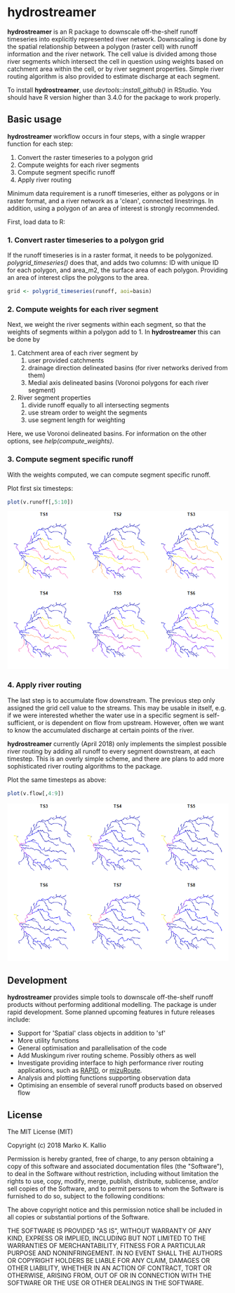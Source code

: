 hydrostreamer
=============

**hydrostreamer** is an R package to downscale off-the-shelf runoff timeseries into explicitly represented river network. Downscaling is done by the spatial relationship between a polygon (raster cell) with runoff information and the river network. The cell value is divided among those river segments which intersect the cell in question using weights based on catchment area within the cell, or by river segment properties. Simple river routing algorithm is also provided to estimate discharge at each segment.

To install **hydrostreamer**, use *devtools::install\_github()* in RStudio. You should have R version higher than 3.4.0 for the package to work properly.

Basic usage
-----------

**hydrostreamer** workflow occurs in four steps, with a single wrapper function for each step:

1.  Convert the raster timeseries to a polygon grid
2.  Compute weights for each river segments
3.  Compute segment specific runoff
4.  Apply river routing

Minimum data requirement is a runoff timeseries, either as polygons or in raster format, and a river network as a 'clean', connected linestrings. In addition, using a polygon of an area of interest is strongly recommended.

First, load data to R:

### 1. Convert raster timeseries to a polygon grid

If the runoff timeseries is in a raster format, it needs to be polygonized. *polygrid\_timeseries()* does that, and adds two columns: ID with unique ID for each polygon, and area\_m2, the surface area of each polygon. Providing an area of interest clips the polygons to the area.

``` r
grid <- polygrid_timeseries(runoff, aoi=basin)
```

### 2. Compute weights for each river segment

Next, we weight the river segments within each segment, so that the weights of segments within a polygon add to 1. In **hydrostreamer** this can be done by

1.  Catchment area of each river segment by
    1.  user provided catchments
    2.  drainage direction delineated basins (for river networks derived from them)
    3.  Medial axis delineated basins (Voronoi polygons for each river segment)
2.  River segment properties
    1.  divide runoff equally to all intersecting segments
    2.  use stream order to weight the segments
    3.  use segment length for weighting

Here, we use Voronoi delineated basins. For information on the other options, see *help(compute\_weights)*.

### 3. Compute segment specific runoff

With the weights computed, we can compute segment specific runoff.

Plot first six timesteps:

``` r
plot(v.runoff[,5:10])
```

![](README_files/figure-markdown_github/unnamed-chunk-6-1.png)

### 4. Apply river routing

The last step is to accumulate flow downstream. The previous step only assigned the grid cell value to the streams. This may be usable in itself, e.g. if we were interested whether the water use in a specific segment is self-sufficient, or is dependent on flow from upstream. However, often we want to know the accumulated discharge at certain points of the river.

**hydrostreamer** currently (April 2018) only implements the simplest possible river routing by adding all runoff to every segment downstream, at each timestep. This is an overly simple scheme, and there are plans to add more sophisticated river routing algorithms to the package.

Plot the same timesteps as above:

``` r
plot(v.flow[,4:9])
```

![](README_files/figure-markdown_github/unnamed-chunk-8-1.png)

Development
-----------

**hydrostreamer** provides simple tools to downscale off-the-shelf runoff products without performing additional modelling. The package is under rapid development. Some planned upcoming features in future releases include:

-   Support for 'Spatial' class objects in addition to 'sf'
-   More utility functions
-   General optimisation and parallelisation of the code
-   Add Muskingum river routing scheme. Possibly others as well
-   Investigate providing interface to high performance river routing applications, such as [RAPID](https://github.com/c-h-david/rapid/), or [mizuRoute](https://github.com/NCAR/mizuRoute).
-   Analysis and plotting functions supporting observation data
-   Optimising an ensemble of several runoff products based on observed flow

License
-------

The MIT License (MIT)

Copyright (c) 2018 Marko K. Kallio

Permission is hereby granted, free of charge, to any person obtaining a copy of this software and associated documentation files (the "Software"), to deal in the Software without restriction, including without limitation the rights to use, copy, modify, merge, publish, distribute, sublicense, and/or sell copies of the Software, and to permit persons to whom the Software is furnished to do so, subject to the following conditions:

The above copyright notice and this permission notice shall be included in all copies or substantial portions of the Software.

THE SOFTWARE IS PROVIDED "AS IS", WITHOUT WARRANTY OF ANY KIND, EXPRESS OR IMPLIED, INCLUDING BUT NOT LIMITED TO THE WARRANTIES OF MERCHANTABILITY, FITNESS FOR A PARTICULAR PURPOSE AND NONINFRINGEMENT. IN NO EVENT SHALL THE AUTHORS OR COPYRIGHT HOLDERS BE LIABLE FOR ANY CLAIM, DAMAGES OR OTHER LIABILITY, WHETHER IN AN ACTION OF CONTRACT, TORT OR OTHERWISE, ARISING FROM, OUT OF OR IN CONNECTION WITH THE SOFTWARE OR THE USE OR OTHER DEALINGS IN THE SOFTWARE.
